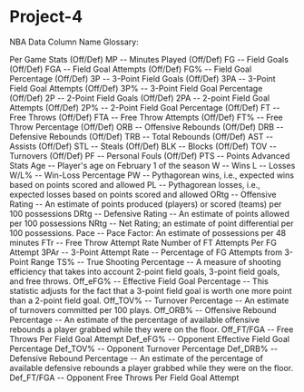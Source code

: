 # Project-4

NBA Data Column Name Glossary:

Per Game Stats
(Off/Def) MP -- Minutes Played
(Off/Def) FG -- Field Goals
(Off/Def) FGA -- Field Goal Attempts
(Off/Def) FG% -- Field Goal Percentage
(Off/Def) 3P -- 3-Point Field Goals
(Off/Def) 3PA -- 3-Point Field Goal Attempts
(Off/Def) 3P% -- 3-Point Field Goal Percentage
(Off/Def) 2P -- 2-Point Field Goals
(Off/Def) 2PA -- 2-point Field Goal Attempts
(Off/Def) 2P% -- 2-Point Field Goal Percentage
(Off/Def) FT -- Free Throws
(Off/Def) FTA -- Free Throw Attempts
(Off/Def) FT% -- Free Throw Percentage
(Off/Def) ORB -- Offensive Rebounds
(Off/Def) DRB -- Defensive Rebounds
(Off/Def) TRB -- Total Rebounds
(Off/Def) AST -- Assists
(Off/Def) STL -- Steals
(Off/Def) BLK -- Blocks
(Off/Def) TOV -- Turnovers
(Off/Def) PF -- Personal Fouls
(Off/Def) PTS -- Points
Advanced Stats
Age -- Player's age on February 1 of the season
W -- Wins
L -- Losses
W/L% -- Win-Loss Percentage
PW -- Pythagorean wins, i.e., expected wins based on points scored and allowed
PL -- Pythagorean losses, i.e., expected losses based on points scored and allowed
ORtg -- Offensive Rating -- An estimate of points produced (players) or scored (teams) per 100 possessions
DRtg -- Defensive Rating -- An estimate of points allowed per 100 possessions
NRtg -- Net Rating; an estimate of point differential per 100 possessions.
Pace -- Pace Factor: An estimate of possessions per 48 minutes
FTr -- Free Throw Attempt Rate
Number of FT Attempts Per FG Attempt
3PAr -- 3-Point Attempt Rate -- Percentage of FG Attempts from 3-Point Range
TS% -- True Shooting Percentage -- A measure of shooting efficiency that takes into account 2-point field goals, 3-point field goals, and free throws.
Off_eFG% -- Effective Field Goal Percentage -- This statistic adjusts for the fact that a 3-point field goal is worth one more point than a 2-point field goal.
Off_TOV% -- Turnover Percentage -- An estimate of turnovers committed per 100 plays.
Off_ORB% -- Offensive Rebound Percentage -- An estimate of the percentage of available offensive rebounds a player grabbed while they were on the floor.
Off_FT/FGA -- Free Throws Per Field Goal Attempt
Def_eFG% -- Opponent Effective Field Goal Percentage
Def_TOV% -- Opponent Turnover Percentage
Def_DRB% -- Defensive Rebound Percentage -- An estimate of the percentage of available defensive rebounds a player grabbed while they were on the floor.
Def_FT/FGA -- Opponent Free Throws Per Field Goal Attempt
